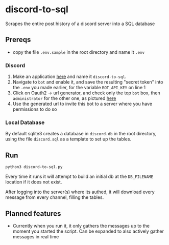 # discord-to-sql
Scrapes the entire post history of a discord server into a SQL database
## Prereqs
* copy the file `.env.sample` in the root directory and name it `.env`
### Discord
1. Make an application [here](https://discord.com/developers/applications)  and name it `discord-to-sql`.
2. Navigate to `bot` and enable it, and save the resulting "secret token" into the `.env` you made earlier, for the variable `BOT_API_KEY` on line 1
3. Click on Oauth2 -> url generator, and check only the top `bot` box, then `administrator` for the other one, as pictured [here](https://user-images.githubusercontent.com/1500566/207491958-07e31957-ec04-456c-ba0d-1a06b6955433.png)
4. Use the generated url to invite this bot to a server where you have permissions to do so
### Local Database
By default sqlite3 creates a database in `discord.db` in the root directory, using the file `discord.sql` as a template to set up the tables.
## Run
`python3 discord-to-sql.py`

Every time it runs it will attempt to build an initial db at the `DB_FILENAME` location if it does not exist.

After logging into the server(s) where its authed, it will download every message from every channel, filling the tables.

## Planned features

* Currently when you run it, it only gathers the messages up to the moment you started the script.  Can be expanded to also actively gather messages in real time
